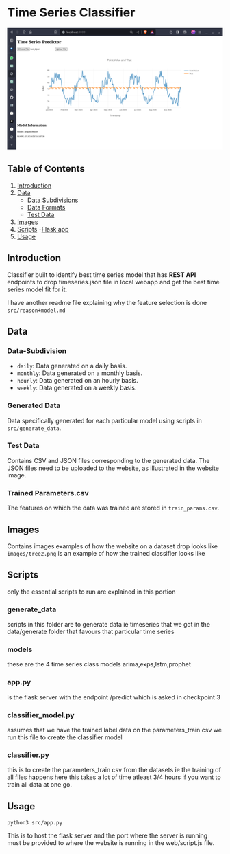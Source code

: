 # Time Series Classifier
![Alt text](images/example4.png)

## Table of Contents
1. [Introduction](#introduction)
2. [Data](#data)
    - [Data Subdivisions](#data-subdivision)
    - [Data Formats](#generated-data)
    - [Test Data](#test-data)
3. [Images](#images)
4. [Scripts](#scripts)
    -[Flask app](#apppy)
5. [Usage](#usage)

## Introduction
Classifier built to identify best time series model that has **REST API** endpoints to drop timeseries.json file in local webapp and get the best time series model fit for it.

I have another readme file explaining why the feature selection is done `src/reason+model.md`

## Data
### Data-Subdivision
- `daily`: Data generated on a daily basis.
- `monthly`: Data generated on a monthly basis.
- `hourly`: Data generated on an hourly basis.
- `weekly`: Data generated on a weekly basis.

### Generated Data
Data specifically generated for each particular model using scripts in `src/generate_data`.

### Test Data
Contains CSV and JSON files corresponding to the generated data. The JSON files need to be uploaded to the website, as illustrated in the website image.
### Trained Parameters.csv
The features on which the data was trained are stored in `train_params.csv`.


## Images
Contains images examples of how the website on a dataset drop looks like 
`images/tree2.png` is an example of how the trained classifier looks like

## Scripts
only the essential scripts to run are explained in this portion
### generate_data
scripts in this folder are to generate data ie timeseries that we got in the data/generate folder that favours that particular time series 

### models
these are the 4 time series class models arima,exps,lstm,prophet

### app.py 
is the flask server with the endpoint /predict which is asked in checkpoint 3

### classifier_model.py 
assumes that we have the trained label data on the parameters_train.csv we run this file to create the classifier model 

### classifier.py 
this is to create the parameters_train csv from the datasets ie the training of all files happens here 
this takes a lot of time atleast 3/4 hours if you want to train all data at one go.


## Usage
``````
python3 src/app.py 
``````
This is to host the flask server and the port where the server is running must be provided to where the website is running in the web/script.js file.
